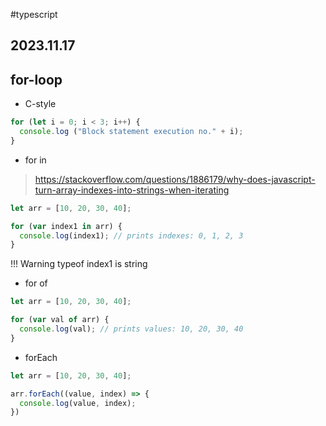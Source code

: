 #typescript
## 2023.11.17

## for-loop

- C-style

```ts
for (let i = 0; i < 3; i++) {
  console.log ("Block statement execution no." + i);
}
```

- for in

> https://stackoverflow.com/questions/1886179/why-does-javascript-turn-array-indexes-into-strings-when-iterating

```ts
let arr = [10, 20, 30, 40];

for (var index1 in arr) {
  console.log(index1); // prints indexes: 0, 1, 2, 3
}
```

!!! Warning typeof index1 is string

- for of

```ts
let arr = [10, 20, 30, 40];

for (var val of arr) {
  console.log(val); // prints values: 10, 20, 30, 40
}
```

- forEach

```ts
let arr = [10, 20, 30, 40];

arr.forEach((value, index) => {
  console.log(value, index); 
})
```